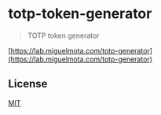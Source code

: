 # totp-token-generator

> TOTP token generator

[https://lab.miguelmota.com/totp-generator](https://lab.miguelmota.com/totp-generator)

## License

[MIT](LICENSE)
